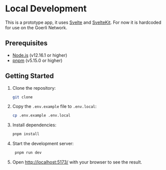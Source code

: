 # Local Development
This is a prototype app, it uses [Svelte](https://svelte.dev/) and [SvelteKit](https://kit.svelte.dev/). For now it is hardcoded for use on the Goerli Network.
## Prerequisites

- [Node.js](https://nodejs.org/en/) (v12.16.1 or higher)
- [pnpm](https://pnpm.js.org/) (v5.15.0 or higher)

## Getting Started

1. Clone the repository:

   ```sh
   git clone
    ```
2. Copy the `.env.example` file to `.env.local`:

   ```sh
   cp .env.example .env.local
   ```
3. Install dependencies:

   ```sh
   pnpm install
   ```
4. Start the development server:

   ```sh
    pnpm run dev
    ```
4. Open [http://localhost:5173/](http://localhost:5173/) with your browser to see the result.


